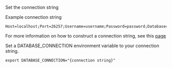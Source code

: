 Set the connection string

Example connection string

```
Host=localhost;Port=26257;Username=username;Password=password;Database=CockroachEFCoreExample
```

For more information on how to construct a connection string, see this [page](https://www.npgsql.org/doc/connection-string-parameters.html)

Set a DATABASE_CONNECTION environment variable to your connection string.

```
export DATABASE_CONNECTION="{connection string}"
```